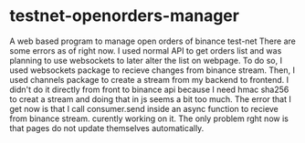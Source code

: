 # testnet-openorders-manager
A web based program to manage open orders of binance test-net
There are some errors as of right now.
I used normal API to get orders list and was planning to use websockets to later alter the list on webpage. To do so, I used websockets package to recieve changes from binance stream. Then, I used channels package to create a stream from my backend to frontend. I didn't do it directly from front to binance api because I need hmac sha256 to creat a stream and doing that in js seems a bit too much.
The error that I get now is that I call consumer.send inside an async function to recieve from binance stream.
curently working on it.
The only problem rght now is that pages do not update themselves automatically.
